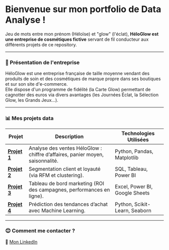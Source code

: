 # Bienvenue sur mon portfolio de Data Analyse !

Jeu de mots entre mon prénom (Héloïse) et "glow" (l'éclat), **HéloGlow est une entreprise de cosmétiques fictive** servant de fil conducteur aux différents projets de ce repository.

---

### :hibiscus: Présentation de l'entreprise

HéloGlow est une entreprise française de taille moyenne vendant des produits de soin et des cosmétiques de marque propre dans ses boutiques et sur son site d'e-commerce.<br>
Elle dispose d'un programme de fidélité (la Carte Glow) permettant de cagnotter des euros via divers avantages (les Journées Éclat, la Sélection Glow, les Grands Jeux...).

---

### :bar_chart: Mes projets data

| Projet                          | Description                                    | Technologies Utilisées          |
|---------------------------------|------------------------------------------------|---------------------------------|
| **[Projet 1](#)**               | Analyse des ventes HéloGlow : chiffre d’affaires, panier moyen, saisonnalité. | Python, Pandas, Matplotlib     |
| **[Projet 2](#)**               | Segmentation client et loyauté (via RFM et clustering). | SQL, Tableau, Power BI         |
| **[Projet 3](#)**               | Tableau de bord marketing (ROI des campagnes, performances en ligne). | Excel, Power BI, Google Sheets |
| **[Projet 4](#)**               | Prédiction des tendances d’achat avec Machine Learning. | Python, Scikit-Learn, Seaborn  |  

---

### :blush: Comment me contacter ?

🔗 [Mon LinkedIn](http://www.linkedin.com/in/héloïse-van-renterghem/)<br>
